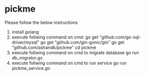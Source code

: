 # pickme
Please follow the below instructions

1. install golang
2. execute follwing command on cmd:
  go get "github.com/go-sql-driver/mysql"
  go get "github.com/gin-gonic/gin"
  go get "github.com/ashandk/pickme"
  cd pickme
3. execute follwing command on cmd to migrate database
  go run db_migrator.go
4. execute follwing command on cmd to run service
  go run pickme_service.go

